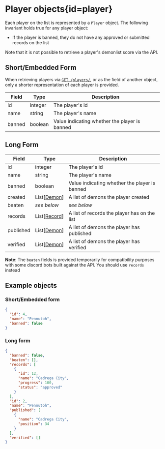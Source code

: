 <div class='panel fade js-scroll-anim' data-anim='fade'>

# Player objects{id=player}

Each player on the list is represented by a `Player` object. The following invariant holds true for any player object:

- If the player is banned, they do not have any approved or submitted records on the list

Note that it is not possible to retrieve a player's demonlist score via the API.

## Short/Embedded Form

When retrieving players via [`GET /players/`](/documentation/players/#get-players), or as the field of another object,
only a shorter representation of each player is provided.

| Field  | Type    | Description                                   |
| ------ | ------- | --------------------------------------------- |
| id     | integer | The player's id                               |
| name   | string  | The player's name                             |
| banned | boolean | Value indicating whether the player is banned |

## Long Form

| Field     | Type                    | Description                                   |
| --------- | ----------------------- | --------------------------------------------- |
| id        | integer                 | The player's id                               |
| name      | string                  | The player's name                             |
| banned    | boolean                 | Value indicating whether the player is banned |
| created   | List[[Demon](#demon)]   | A list of demons the player created           |
| beaten    | _see below_             | _see below_                                   |
| records   | List[[Record](#record)] | A list of records the player has on the list  |
| published | List[[Demon](#demon)]   | A list of demons the player has published     |
| verified  | List[[Demon](#demon)]   | A list of demons the player has verified      |

**Note**: The `beaten` fields is provided temporarily for compatibility purposes with some discord bots built against the API. You should use `records` instead

## Example objects

### Short/Embedded form

```json
{
  "id": 4,
  "name": "Pennutoh",
  "banned": false
}
```

### Long form

```json
{
  "banned": false,
  "beaten": [],
  "records": [
    {
      "id": 12,
      "name": "Cadrega City",
      "progress": 100,
      "status": "approved"
    }
  ],
  "id": 2,
  "name": "Pennutoh",
  "published": [
    {
      "name": "Cadrega City",
      "position": 34
    }
  ],
  "verified": []
}
```

</div>
